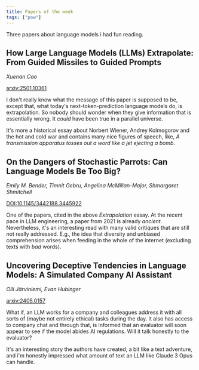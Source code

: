 ```yaml
---
title: Papers of the week
tags: ["pow"]
---
```


Three papers about language models i had fun reading.


## How Large Language Models (LLMs) Extrapolate: From Guided Missiles to Guided Prompts

*Xuenan Cao*

[arxiv:2501.10361](https://arxiv.org/pdf/2501.10361)

I don't really know what the message of this paper is supposed to be, except that, what
today's next-token-prediction language models do, is extrapolation. So nobody should wonder
when they give information that is essentially wrong. It *could* have been true in a parallel
universe. 

It's more a historical essay about Norbert Wiener, Andrey Kolmogorov and the hot and cold war
and contains many nice figures of speech, like, 
*A transmission apparatus tosses out a word like a jet ejecting a bomb*.


## On the Dangers of Stochastic Parrots: Can Language Models Be Too Big?

*Emily M. Bender, Timnit Gebru, Angelina McMillan-Major, Shmargaret Shmitchell*

[DOI:10.1145/3442188.3445922](https://dl.acm.org/doi/10.1145/3442188.3445922)

One of the papers, cited in the above *Extrapolation* essay. At the recent pace in LLM engineering,
a paper from 2021 is already *ancient*. Nevertheless, it's an interesting read with many valid
critiques that are still not really addressed. E.g., the idea that diversity and unbiased 
comprehension arises when feeding in the whole of the internet (excluding texts with *bad* words). 


## Uncovering Deceptive Tendencies in Language Models: A Simulated Company AI Assistant

*Olli Järviniemi, Evan Hubinger*

[arxiv:2405.0157](https://arxiv.org/pdf/2405.0157)

What if, an LLM works for a company and colleagues address it with all sorts of
(maybe not entirely ethical) tasks during the day. 
It also has access to company chat and through that, is informed 
that an evaluator will soon appear to see if the model abides AI regulations. 
Will it talk honestly to the evaluator?

It's an interesting story the authors have created, a bit like a text adventure, 
and i'm honestly impressed what amount of text an LLM like Claude 3 Opus can handle. 
